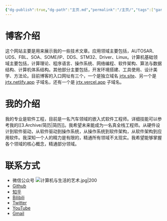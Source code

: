 ```yaml
---
{"dg-publish":true,"dg-path":"主页.md","permalink":"/主页/","tags":["gardenEntry"],"noteIcon":"","created":"","updated":""}
---
```


# 博客介绍
这个网站主要是用来展示我的一些技术文章。应用领域主要包括，AUTOSAR、UDS、FBL、SOA、SOME/IP、DDS、STM32、Driver、Linux。计算机基础领域主要包括，计算理论、程序语言、操作系统、网络编程、软件架构、算法与数据结构、计算机体系结构。其他部分主要包括，开发环境搭建、工具使用、设计美学、方法论。目前博客的入口网址有三个，一个是独立域名 [jrtx.site](https://jrtx.site)、另一个是 [jrtx.netlify.app](https://jrtx.netlify.app) 子域名，还有一个是 [jrtx.vercel.app](https://jrtx.vercel.app) 子域名。

# 我的介绍
我的专业是软件工程，目前是一名汽车领域的嵌入式软件工程师。详细技能可以参考我的[[3.Archive/简历\|简历]]。我希望未来能成为一名真全栈工程师。从硬件设计到软件驱动，从软件驱动到操作系统，从操作系统到软件架构，从软件架构到应用软件。我深知一个人的精力是有限的，精通所有领域不太现实。我希望能够掌握各个领域的核心概念，精通部分领域。

# 联系方式
- 微信公众号
![计算机与生活的艺术.jpg|200](/img/user/0.Asset/resource/%E8%AE%A1%E7%AE%97%E6%9C%BA%E4%B8%8E%E7%94%9F%E6%B4%BB%E7%9A%84%E8%89%BA%E6%9C%AF.jpg)
- [Github](https://github.com/jrtx0)
- [知乎](https://www.zhihu.com/people/jrtx-75)
- [Bilibili](https://space.bilibili.com/18394970)
- [Twitter](https://twitter.com/jrtx_tech)
- [YouTube](https://www.youtube.com/@JRTx_Tech)
- [Gmail](mailto:jirentianxiang1024@gmail.com)